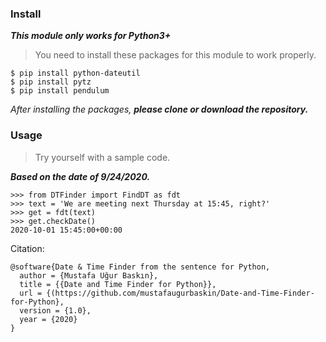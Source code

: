 ### Install

***This module only works for Python3+***
> You need to install these packages for this module to work properly.

```
$ pip install python-dateutil
$ pip install pytz
$ pip install pendulum
```

*After installing the packages, **please clone or download the repository.***

### Usage

> Try yourself with a sample code.

***Based on the date of 9/24/2020.***

```
>>> from DTFinder import FindDT as fdt
>>> text = 'We are meeting next Thursday at 15:45, right?'
>>> get = fdt(text)
>>> get.checkDate()
2020-10-01 15:45:00+00:00
```

Citation:

```
@software{Date & Time Finder from the sentence for Python,
  author = {Mustafa Uğur Baskın},
  title = {{Date and Time Finder for Python}},
  url = {(https://github.com/mustafaugurbaskin/Date-and-Time-Finder-for-Python},
  version = {1.0},
  year = {2020}
}
```
